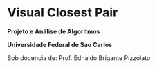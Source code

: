 # Visual Closest Pair
**Projeto e Análise de Algoritmos** 

**Universidade Federal de Sao Carlos**

Sob docencia de: Prof. Ednaldo Brigante Pizzolato
